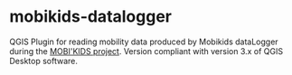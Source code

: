 # mobikids-datalogger

QGIS Plugin for reading mobility data produced by Mobikids dataLogger during the [MOBI'KIDS project](https://mobikids.hypotheses.org/).
Version compliant with version 3.x of QGIS Desktop software.